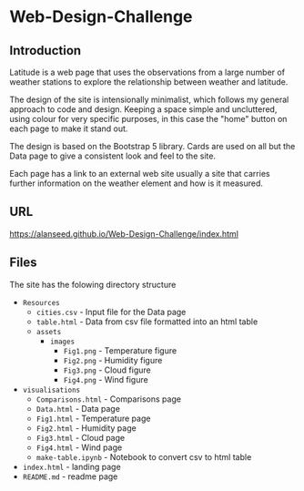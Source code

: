 # Web-Design-Challenge

## Introduction
Latitude is a web page that uses the observations from a large number of weather stations to explore the relationship between weather and latitude.  

The design of the site is intensionally minimalist, which follows my general approach to code and design. Keeping a space simple and uncluttered, using colour for very specific purposes, in this case the "home" button on each page to make it stand out.  

The design is based on the Bootstrap 5 library. Cards are used on all but the Data page to give a consistent look and feel to the site.  

Each page has a link to an external web site usually a site that carries further information on the weather element and how is it measured.  

## URL 
https://alanseed.github.io/Web-Design-Challenge/index.html

## Files 
The site has the folowing directory structure  
* ```Resources``` 
    * ```cities.csv``` - Input file for the Data page
    * ```table.html``` - Data from csv file formatted into an html table  
    * ```assets```  
        * ```images```  
            * ```Fig1.png``` - Temperature figure
            * ```Fig2.png``` - Humidity figure
            * ```Fig3.png``` - Cloud figure
            * ```Fig4.png``` - Wind figure 
* ```visualisations```
    * ```Comparisons.html``` - Comparisons page
    * ```Data.html``` - Data page 
    * ```Fig1.html``` - Temperature page
    * ```Fig2.html``` - Humidity page
    * ```Fig3.html``` - Cloud page
    * ```Fig4.html``` - Wind page 
    * ```make-table.ipynb``` - Notebook to convert csv to html table
* ```index.html``` - landing page 
* ```README.md``` - readme page